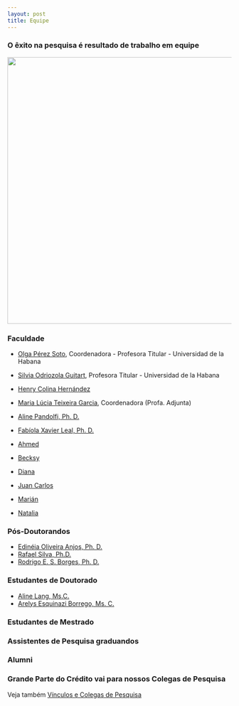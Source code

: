 ```yaml
---
layout: post
title: Equipe
---
```


<!-- <img src = "images/fotogrupo2018.jpg" width="600">


Novembro de  2018. -->

### O êxito na pesquisa é resultado de trabalho em equipe
<img src="{{ site.baseurl }}/images/team.jpg" width="600">



### Faculdade
* [Olga Pérez Soto](equipe/Olga.html), Coordenadora - Profesora Titular - Universidad de la Habana
* [Silvia Odriozola Guitart](equipe/Silvia.html), Profesora Titular - Universidad de la Habana
* [Henry Colina Hernández](equipe/Henry.html)
* [Maria Lúcia Teixeira Garcia](equipe/Maria_Lucia.html), Coordenadora (Profa. Adjunta)
* [Aline Pandolfi, Ph. D.](equipe/Aline_Pandolfi.html)
* [Fabíola Xavier Leal, Ph. D.](equipe/Fabiola_Leal.html)

* [Ahmed](equipe/Ahmed.html)
* [Becksy](equipe/Becksy.html)
* [Diana](equipe/Diana.html)
* [Juan Carlos](equipe/Juan_Carlos.html)
* [Marián](equipe/Marian.html)
* [Natalia](equipe/Natalia.html)


### Pós-Doutorandos

* [Edinéia Oliveira Anjos, Ph. D.](equipe/Edineia_Oliveira.html)
* [Rafael Silva, Ph.D.](equipe/Rafael_Silva.html)
* [Rodrigo E. S. Borges, Ph. D.](equipe/Rodrigo_Borges.html)



### Estudantes de Doutorado
* [Aline Lang, Ms.C.](equipe/Aline_Lang.html)
* [Arelys Esquinazi Borrego, Ms. C.](equipe/Arelys.html)

### Estudantes de Mestrado



### Assistentes de Pesquisa graduandos



### Alumni




### Grande Parte do Crédito vai para nossos Colegas de Pesquisa
Veja também [Vínculos e Colegas de Pesquisa](links)




